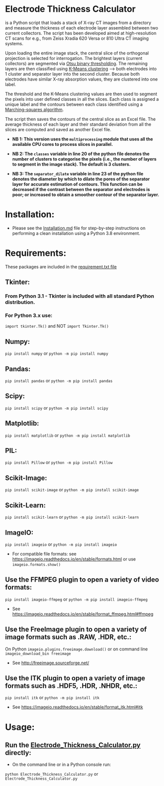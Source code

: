 # Electrode Thickness Calculator
is a Python script that loads a stack of X-ray CT images from a directory and measure the thickness of each electrode layer assembled between two current collectors. The script has been developed aimed at high-resolution CT scans for e.g., from Zeiss Xradia 620 Versa or 810 Ultra CT imaging systems.

Upon loading the entire image stack, the central slice of the orthogonal projection is selected for interrogation. The brightest layers (current collectors) are segmented via [Otsu binary thresholding](https://scikit-image.org/docs/dev/api/skimage.filters.html#skimage.filters.threshold_otsu). The remaining layers are then classified using [K-Means clustering](https://scikit-learn.org/stable/modules/generated/sklearn.cluster.KMeans.html) --> both electrodes into 1 cluster and separator layer into the second cluster. Because both electrodes have similar X-ray absorption values, they are clustered into one label.

The threshold and the K-Means clustering values are then used to segment the pixels into user defined classes in all the slices. Each class is assigned a unique label and the contours between each class identified using a [Marching-squares algorithm](https://scikit-image.org/docs/dev/auto_examples/edges/plot_contours.html).

The script then saves the contours of the central slice as an Excel file. The average thickness of each layer and their standard deviation from all the slices are computed and saved as another Excel file.

* **NB 1: This version uses the `multiprocessing` module that uses all the available CPU cores to process slices in parallel.**

* **NB 2: The `classes` variable in line 20 of the python file denotes the number of clusters to categorise the pixels (i.e., the number of layers to segment in the image stack). The default is 3 clusters.**

* **NB 3: The `separator_dilate` variable in line 23 of the python file denotes the diameter by which to dilate the pores of the separator layer for accurate estimation of contours. This function can be decreased if the contrast between the separator and electrodes is poor; or increased to obtain a smoother contour of the separator layer.**

# Installation:

* Please see the [Installation.md](https://github.com/anandpr1602/Electrode_Thickness_Calculator/blob/main/Installation.md) file for step-by-step instructions on performing a clean installation using a Python 3.8 environment.

# Requirements:
These packages are included in the [requirement.txt file](https://github.com/anandpr1602/Electrode_Thickness_Calculator/blob/main/requirements.txt)
## Tkinter:
### From Python 3.1 - Tkinter is included with all standard Python distribution.
### For Python 3.x use:
`import tkinter.Tk()` and NOT `import Tkinter.Tk()`

## Numpy:
`pip install numpy` or `python -m pip install numpy`

## Pandas:
`pip install pandas` or `python -m pip install pandas`

## Scipy:
`pip install scipy` or `python -m pip install scipy`

## Matplotlib:
`pip install matplotlib` or `python -m pip install matplotlib`

## PIL:
`pip install Pillow` or `python -m pip install Pillow`

## Scikit-Image:
`pip install scikit-image` or `python -m pip install scikit-image`

## Scikit-Learn:
`pip install scikit-learn` or `python -m pip install scikit-learn`

## ImageIO:
`pip install imageio` or `python -m pip install imageio`
* For compatible file formats: see https://imageio.readthedocs.io/en/stable/formats.html or use `imageio.formats.show()`

## Use the FFMPEG plugin to open a variety of video formats:
`pip install imageio-ffmpeg` or
`python -m pip install imageio-ffmpeg`
* See https://imageio.readthedocs.io/en/stable/format_ffmpeg.html#ffmpeg

## Use the FreeImage plugin to open a variety of image formats such as .RAW, .HDR, etc.:
On Python `imageio.plugins.freeimage.download()` or on command line `imageio_download_bin freeimage`
* See http://freeimage.sourceforge.net/

## Use the ITK plugin to open a variety of image formats such as .HDF5, .HDR, .NHDR, etc.:
`pip install itk` or `python -m pip install itk`
* See https://imageio.readthedocs.io/en/stable/format_itk.html#itk

# Usage:
## Run the [Electrode_Thickness_Calculator.py](https://github.com/anandpr1602/Electrode_Thickness_Calculator/blob/main/Electrode_Thickness_Calculator.py) directly:
* On the command line or in a Python console run:

`python Electrode_Thickness_Calculator.py` or `Electrode_Thickness_Calculator.py`

